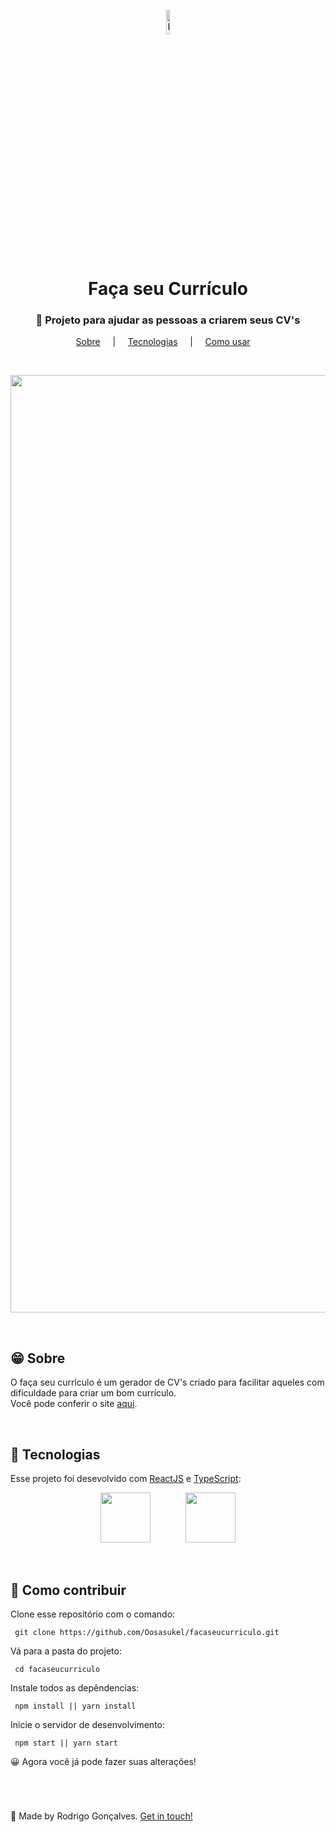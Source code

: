 <p align="center">
  <img src="https://user-images.githubusercontent.com/67290471/99559488-9b7cfd80-29a3-11eb-9a30-65de85471500.png" alt="Faça seu currículo" heigth="10%" width="10%" />
</p>

<h1 align="center">Faça seu Currículo</h1>

<h3 align="center">📝 Projeto para ajudar as pessoas a criarem seus CV's</h3>

<p align="center">
  <a href="#techs">Sobre</a> &nbsp;&nbsp;&nbsp; | &nbsp;&nbsp;&nbsp;
  <a href="#techs">Tecnologias</a> &nbsp;&nbsp;&nbsp; | &nbsp;&nbsp;&nbsp;  
  <a href="#use">Como usar</a> &nbsp;&nbsp;&nbsp; 
</p>

<br>

<p align="center">
  <img src="https://media.giphy.com/media/ogWLcEfbFHBG7O7Ojd/giphy.gif" alt="Web" width="1500px"/>
</p>

<br>

<h2 id="techs">😁 Sobre </h2>

O faça seu currículo é um gerador de CV's criado para facilitar aqueles com dificuldade para criar um bom currículo.  
Você pode conferir o site [aqui](https://facaseucurriculo-79fc3.web.app/).

<br>

<h2 id="techs">🚀 Tecnologias </h2>

Esse projeto foi desevolvido com [ReactJS](https://reactjs.org/) e [TypeScript](https://www.typescriptlang.org/):

<p align="center">
  <a href="https://reactjs.org/" margin="48px"><img src="https://i.imgur.com/3V4pdSH.png" height="80px" /></a> &nbsp;&nbsp;&nbsp;&nbsp;&nbsp;&nbsp;&nbsp;&nbsp;&nbsp;&nbsp;&nbsp;&nbsp;  <a href="https://www.typescriptlang.org/"><img src="https://miro.medium.com/max/816/1*mn6bOs7s6Qbao15PMNRyOA.png" height="80px" /></a>
</p>

<br>

<h2 id="use">📢 Como contribuir </h2>

Clone esse repositório com o comando:

```
 git clone https://github.com/Oosasukel/facaseucurriculo.git
```

Vá para a pasta do projeto:

```
 cd facaseucurriculo
```

Instale todos as depêndencias:

```
 npm install || yarn install
```

Inicie o servidor de desenvolvimento:

```
 npm start || yarn start
```

😀 Agora você já pode fazer suas alterações!

 <br> 
  
<h1> </h1>

👋 Made by Rodrigo Gonçalves.
[Get in touch!](https://www.linkedin.com/in/rodrigogon/)
